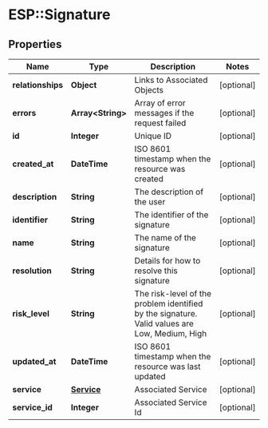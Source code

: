 # ESP::Signature

## Properties
Name | Type | Description | Notes
------------ | ------------- | ------------- | -------------
**relationships** | **Object** | Links to Associated Objects | [optional] 
**errors** | **Array&lt;String&gt;** | Array of error messages if the request failed | [optional] 
**id** | **Integer** | Unique ID | [optional] 
**created_at** | **DateTime** | ISO 8601 timestamp when the resource was created | [optional] 
**description** | **String** | The description of the user | [optional] 
**identifier** | **String** | The identifier of the signature | [optional] 
**name** | **String** | The name of the signature | [optional] 
**resolution** | **String** | Details for how to resolve this signature | [optional] 
**risk_level** | **String** | The risk-level of the problem identified by the signature. Valid values are Low, Medium, High | [optional] 
**updated_at** | **DateTime** | ISO 8601 timestamp when the resource was last updated | [optional] 
**service** | [**Service**](Service.md) | Associated Service | [optional] 
**service_id** | **Integer** | Associated Service Id | [optional] 


